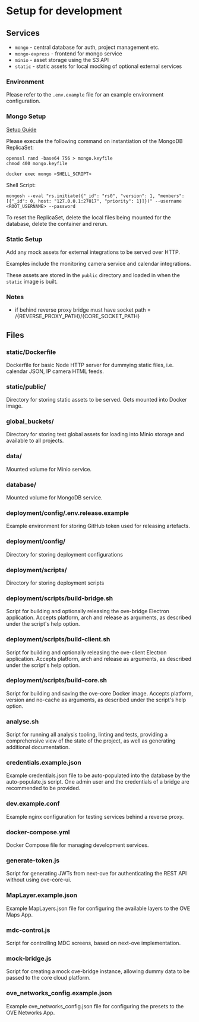 # Setup for development

## Services

- ```mongo``` - central database for auth, project management etc.
- ```mongo-express``` - frontend for mongo service
- ```minio``` - asset storage using the S3 API
- ```static``` - static assets for local mocking of optional external services

### Environment

Please refer to the ```.env.example``` file for an example environment
configuration.

### Mongo Setup

[Setup Guide](!https://www.mongodb.com/docs/manual/tutorial/deploy-replica-set-with-keyfile-access-control/)

Please execute the following command on instantiation of the MongoDB ReplicaSet:

```shell
openssl rand -base64 756 > mongo.keyfile
chmod 400 mongo.keyfile
```

```shell
docker exec mongo <SHELL_SCRIPT>
```

Shell Script:

```shell
mongosh --eval "rs.initiate({"_id": "rs0", "version": 1, "members": [{"_id": 0, host: "127.0.0.1:27017", "priority": 1}]})" --username <ROOT_USERNAME> --password
```

To reset the ReplicaSet, delete the local files being mounted for the database,
delete the container and rerun.

### Static Setup

Add any mock assets for external integrations to be served over HTTP.

Examples include the monitoring camera service and calendar integrations.

These assets are stored in the ```public``` directory and loaded in when
the ```static``` image is built.

### Notes

- if behind reverse proxy bridge must have socket path =
  /{REVERSE_PROXY_PATH}/{CORE_SOCKET_PATH}

## Files

### static/Dockerfile

Dockerfile for basic Node HTTP server for dummying static files, i.e. calendar
JSON, IP camera HTML feeds.

### static/public/

Directory for storing static assets to be served. Gets mounted into Docker
image.

### global_buckets/

Directory for storing test global assets for loading into Minio storage and
available to all projects.

### data/

Mounted volume for Minio service.

### database/

Mounted volume for MongoDB service.

### deployment/config/.env.release.example

Example environment for storing GitHub token used for releasing artefacts.

### deployment/config/

Directory for storing deployment configurations

### deployment/scripts/

Directory for storing deployment scripts

### deployment/scripts/build-bridge.sh

Script for building and optionally releasing the ove-bridge Electron
application. Accepts platform, arch and release as arguments, as described under
the script's help option.

### deployment/scripts/build-client.sh

Script for building and optionally releasing the ove-client Electron
application. Accepts platform, arch and release as arguments, as described under
the script's help option.

### deployment/scripts/build-core.sh

Script for building and saving the ove-core Docker image. Accepts platform,
version and no-cache as arguments, as described under the script's help option.

### analyse.sh

Script for running all analysis tooling, linting and tests, providing a
comprehensive view of the state of the project, as well as generating additional
documentation.

### credentials.example.json

Example credentials.json file to be auto-populated into the database by the
auto-populate.js script. One admin user and the credentials of a bridge are
recommended to be provided.

### dev.example.conf

Example nginx configuration for testing services behind a reverse proxy.

### docker-compose.yml

Docker Compose file for managing development services.

### generate-token.js

Script for generating JWTs from next-ove for authenticating the REST API without
using ove-core-ui.

### MapLayer.example.json

Example MapLayers.json file for configuring the available layers to the OVE Maps
App.

### mdc-control.js

Script for controlling MDC screens, based on next-ove implementation.

### mock-bridge.js

Script for creating a mock ove-bridge instance, allowing dummy data to be passed
to the core cloud platform.

### ove_networks_config.example.json

Example ove_networks_config.json file for configuring the presets to the OVE
Networks App.